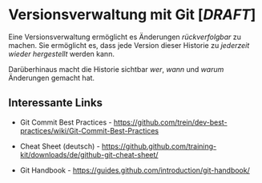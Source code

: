 # Versionsverwaltung mit Git [*DRAFT*]

Eine Versionsverwaltung ermöglicht es  Änderungen *rückverfolgbar* zu machen. Sie ermöglicht es, dass jede Version dieser Historie zu *jederzeit wieder hergestellt* werden kann.

Darüberhinaus macht die Historie sichtbar *wer*, *wann* und *warum* Änderungen gemacht hat.



## Interessante Links

- Git Commit Best Practices - https://github.com/trein/dev-best-practices/wiki/Git-Commit-Best-Practices

- Cheat Sheet (deutsch) - https://github.github.com/training-kit/downloads/de/github-git-cheat-sheet/

- Git Handbook - https://guides.github.com/introduction/git-handbook/
  
